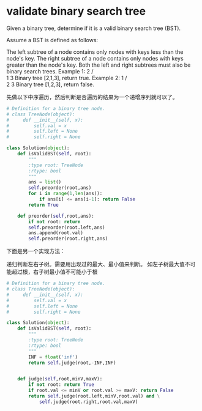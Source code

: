 # validate binary search tree

Given a binary tree, determine if it is a valid binary search tree (BST).

Assume a BST is defined as follows:

The left subtree of a node contains only nodes with keys less than the node's key.
The right subtree of a node contains only nodes with keys greater than the node's key.
Both the left and right subtrees must also be binary search trees.
Example 1:
    2
   / \
  1   3
Binary tree [2,1,3], return true.
Example 2:
    1
   / \
  2   3
Binary tree [1,2,3], return false.

先做以下中序遍历，然后判断是否遍历的结果为一个递增序列就可以了。

```Python
# Definition for a binary tree node.
# class TreeNode(object):
#     def __init__(self, x):
#         self.val = x
#         self.left = None
#         self.right = None

class Solution(object):
    def isValidBST(self, root):
        """
        :type root: TreeNode
        :rtype: bool
        """
        ans = list()
        self.preorder(root,ans)
        for i in range(1,len(ans)):
            if ans[i] <= ans[i-1]: return False
        return True

    def preorder(self,root,ans):
        if not root: return       
        self.preorder(root.left,ans)
        ans.append(root.val)
        self.preorder(root.right,ans)

```

下面是另一个实现方法：

递归判断左右子树。需要用出现过的最大、最小值来判断。 如左子树最大值不可能超过根，右子树最小值不可能小于根



```Python
# Definition for a binary tree node.
# class TreeNode(object):
#     def __init__(self, x):
#         self.val = x
#         self.left = None
#         self.right = None

class Solution(object):
    def isValidBST(self, root):
        """
        :type root: TreeNode
        :rtype: bool
        """
        INF = float('inf')
        return self.judge(root,-INF,INF)


    def judge(self,root,minV,maxV):
        if not root: return True   
        if root.val <= minV or root.val >= maxV: return False      
        return self.judge(root.left,minV,root.val) and \
            self.judge(root.right,root.val,maxV)

```
